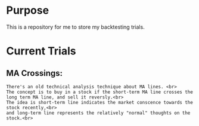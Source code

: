 # Purpose
This is a repository for me to store my backtesting trials.

# Current Trials
## MA Crossings:<br>
    There's an old technical analysis technique about MA lines. <br>
    The concept is to buy in a stock if the short-term MA line crosses the long term MA line, and sell it reversly.<br>
    The idea is short-term line indicates the market conscence towards the stock recently,<br>
    and long-term line represents the relatively "normal" thoughts on the stock.<br>
